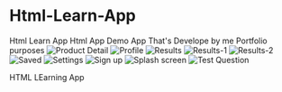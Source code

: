 # Html-Learn-App
Html Learn App
Html App Demo App That's Develope by me Portfolio purposes
![Product Detail](https://user-images.githubusercontent.com/61049331/161109169-e58134ff-f3b4-491b-a23c-90f5dd18b10d.jpg)
![Profile](https://user-images.githubusercontent.com/61049331/161109178-f1ea7f21-6887-4190-936c-ce81cd727396.jpg)
![Results](https://user-images.githubusercontent.com/61049331/161109182-bd9dcac7-19b2-401a-8646-5c10e0d3726a.jpg)
![Results-1](https://user-images.githubusercontent.com/61049331/161109186-bfb05545-04c4-4988-924c-7eff76c2538f.jpg)
![Results-2](https://user-images.githubusercontent.com/61049331/161109188-ccd1a2a0-354e-4dea-a5f2-e28d1f8e0038.jpg)
![Saved](https://user-images.githubusercontent.com/61049331/161109189-4d648744-8960-4c03-ab5d-2dbfacf651ad.jpg)
![Settings](https://user-images.githubusercontent.com/61049331/161109194-6379b6d7-f48e-41ff-beeb-45e08a4e7034.jpg)
![Sign up](https://user-images.githubusercontent.com/61049331/161109195-718f6a26-544f-425d-b98f-9f650c5aaddb.jpg)
![Splash screen](https://user-images.githubusercontent.com/61049331/161109198-a3755343-562b-4f53-8de8-e63e943c8307.jpg)
![Test Question](https://user-images.githubusercontent.com/61049331/161109199-8d2b7d2c-d06a-4dbc-8ee8-f39e4d6fb13a.jpg)


HTML LEarning App 
